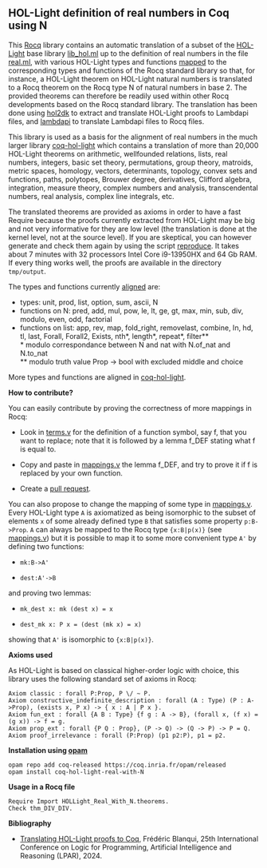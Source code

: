 HOL-Light definition of real numbers in Coq using N
---------------------------------------------------

This [Rocq](https://rocq-prover.org/) library contains an automatic translation of a subset of the [HOL-Light](https://github.com/jrh13/hol-light) base library [lib_hol.ml](https://github.com/jrh13/hol-light/blob/master/lib_hol.ml) up to the definition of real numbers in the file [real.ml](https://github.com/jrh13/hol-light/blob/master/real.ml), with various HOL-Light types and functions [mapped](https://github.com/Deducteam/coq-hol-light-real-with-N/blob/main/mappings.lp) to the corresponding types and functions of the Rocq standard library so that, for instance, a HOL-Light theorem on HOL-Light natural numbers is translated to a Rocq theorem on the Rocq type N of natural numbers in base 2. The provided theorems can therefore be readily used within other Rocq developments based on the Rocq standard library. The translation has been done using [hol2dk](https://github.com/Deducteam/hol2dk) to extract and translate HOL-Light proofs to Lambdapi files, and [lambdapi](https://github.com/Deducteam/lambdapi) to translate Lambdapi files to Rocq files.

This library is used as a basis for the alignment of real numbers in the much larger library [coq-hol-light](https://github.com/Deducteam/coq-hol-light) which contains a translation of more than 20,000 HOL-Light theorems on arithmetic, wellfounded relations, lists, real numbers, integers, basic set theory, permutations, group theory, matroids, metric spaces, homology, vectors, determinants, topology, convex sets and functions, paths, polytopes, Brouwer degree, derivatives, Clifford algebra, integration, measure theory, complex numbers and analysis, transcendental numbers, real analysis, complex line integrals, etc.

The translated theorems are provided as axioms in order to have a fast Require because the proofs currently extracted from HOL-Light may be big and not very informative for they are low level (the translation is done at the kernel level, not at the source level). If you are skeptical, you can however generate and check them again by using the script [reproduce](https://github.com/Deducteam/hol2dk/blob/main/reproduce). It takes about 7 minutes with 32 processors Intel Core i9-13950HX and 64 Gb RAM. If every thing works well, the proofs are available in the directory `tmp/output`.

The types and functions currently [aligned](https://github.com/Deducteam/coq-hol-light-real-with-N/blob/main/mappings.lp) are:
- types: unit, prod, list, option, sum, ascii, N
- functions on N: pred, add, mul, pow, le, lt, ge, gt, max, min, sub, div, modulo, even, odd, factorial
- functions on list: app, rev, map, fold_right, removelast, combine, In, hd, tl, last, Forall, Forall2, Exists, nth*, length*, repeat*, filter**\
\* modulo correspondance between N and nat with N.of_nat and N.to_nat\
** modulo truth value Prop -> bool with excluded middle and choice

More types and functions are aligned in [coq-hol-light](https://github.com/Deducteam/coq-hol-light).

**How to contribute?**

You can easily contribute by proving the correctness of more mappings in Rocq:

- Look in [terms.v](https://github.com/Deducteam/coq-hol-light-real-with-N/blob/main/terms.v) for the definition of a function symbol, say f, that you want to replace; note that it is followed by a lemma f_DEF stating what f is equal to.

- Copy and paste in [mappings.v](https://github.com/Deducteam/coq-hol-light-real-with-N/blob/main/mappings.v) the lemma f_DEF, and try to prove it if f is replaced by your own function.

- Create a [pull request](https://github.com/Deducteam/coq-hol-light-real-with-N/pulls).

You can also propose to change the mapping of some type in [mappings.v](https://github.com/Deducteam/coq-hol-light-real-with-N/blob/main/mappings.v). Every HOL-Light type `A` is axiomatized as being isomorphic to the subset of elements `x` of some already defined type `B` that satisfies some property `p:B->Prop`. `A` can always be mapped to the Rocq type `{x:B|p(x)}` (see [mappings.v](https://github.com/Deducteam/coq-hol-light-real-with-nat/blob/main/mappings.v)) but it is possible to map it to some more convenient type `A'` by defining two functions:

- `mk:B->A'`

- `dest:A'->B`

and proving two lemmas:

- `mk_dest x: mk (dest x) = x`

- `dest_mk x: P x = (dest (mk x) = x)`

showing that `A'` is isomorphic to `{x:B|p(x)}`.

**Axioms used**

As HOL-Light is based on classical higher-order logic with choice, this library uses the following standard set of axioms in Rocq:

```
Axiom classic : forall P:Prop, P \/ ~ P.
Axiom constructive_indefinite_description : forall (A : Type) (P : A->Prop), (exists x, P x) -> { x : A | P x }.
Axiom fun_ext : forall {A B : Type} {f g : A -> B}, (forall x, (f x) = (g x)) -> f = g.
Axiom prop_ext : forall {P Q : Prop}, (P -> Q) -> (Q -> P) -> P = Q.
Axiom proof_irrelevance : forall (P:Prop) (p1 p2:P), p1 = p2.
```

**Installation using [opam](https://opam.ocaml.org/)**

```
opam repo add coq-released https://coq.inria.fr/opam/released
opam install coq-hol-light-real-with-N
```

**Usage in a Rocq file**

```
Require Import HOLLight_Real_With_N.theorems.
Check thm_DIV_DIV.
```

**Bibliography**

- [Translating HOL-Light proofs to Coq](https://doi.org/10.29007/6k4x), Frédéric Blanqui, 25th International Conference on Logic for Programming, Artificial Intelligence and Reasoning (LPAR), 2024.
